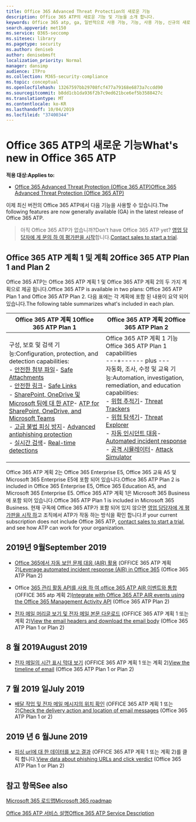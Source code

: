 ```yaml
---
title: Office 365 Advanced Threat Protection의 새로운 기능
description: Office 365 ATP의 새로운 기능 및 기능을 소개 합니다.
keywords: Office 365 atp, ga, 일반적으로 사용 가능, 기능, 사용 가능, 신규의 새로운 기능
search.appverid: met150
ms.service: O365-seccomp
ms.sitesec: library
ms.pagetype: security
ms.author: deniseb
author: denisebmsft
localization_priority: Normal
manager: dansimp
audience: ITPro
ms.collection: M365-security-compliance
ms.topic: conceptual
ms.openlocfilehash: 13267597bb29708fcf477a79168e6873a7ccdd90
ms.sourcegitcommit: b8dd1cb1da936f2b7c9ed621bce6ef5b3588427c
ms.translationtype: MT
ms.contentlocale: ko-KR
ms.lasthandoff: 10/04/2019
ms.locfileid: "37400344"
---
```

# <a name="whats-new-in-office-365-atp"></a><span data-ttu-id="1f259-104">Office 365 ATP의 새로운 기능</span><span class="sxs-lookup"><span data-stu-id="1f259-104">What's new in Office 365 ATP</span></span>

<span data-ttu-id="1f259-105">**적용 대상:**</span><span class="sxs-lookup"><span data-stu-id="1f259-105">**Applies to:**</span></span>

- [<span data-ttu-id="1f259-106">Office 365 Advanced Threat Protection (Office 365 ATP)</span><span class="sxs-lookup"><span data-stu-id="1f259-106">Office 365 Advanced Threat Protection (Office 365 ATP)</span></span>](office-365-atp.md)

<span data-ttu-id="1f259-107">이제 최신 버전의 Office 365 ATP에서 다음 기능을 사용할 수 있습니다.</span><span class="sxs-lookup"><span data-stu-id="1f259-107">The following features are now generally available (GA) in the latest release of Office 365 ATP.</span></span> 

><span data-ttu-id="1f259-108">아직 Office 365 ATP가 없습니까?</span><span class="sxs-lookup"><span data-stu-id="1f259-108">Don't have Office 365 ATP yet?</span></span> <span data-ttu-id="1f259-109">[영업 담당자에 게 문의 하 여 평가판을 시작](https://go.microsoft.com/fwlink/p/?LinkId=518644)합니다.</span><span class="sxs-lookup"><span data-stu-id="1f259-109">[Contact sales to start a trial](https://go.microsoft.com/fwlink/p/?LinkId=518644).</span></span> 

## <a name="office-365-atp-plan-1-and-plan-2"></a><span data-ttu-id="1f259-110">Office 365 ATP 계획 1 및 계획 2</span><span class="sxs-lookup"><span data-stu-id="1f259-110">Office 365 ATP Plan 1 and Plan 2</span></span>

<span data-ttu-id="1f259-111">Office 365 ATP는 Office 365 ATP 계획 1 및 Office 365 ATP 계획 2의 두 가지 계획으로 제공 됩니다.</span><span class="sxs-lookup"><span data-stu-id="1f259-111">Office 365 ATP is available in two plans: Office 365 ATP Plan 1 and Office 365 ATP Plan 2.</span></span> <span data-ttu-id="1f259-112">다음 표에는 각 계획에 포함 된 내용이 요약 되어 있습니다.</span><span class="sxs-lookup"><span data-stu-id="1f259-112">The following table summarizes what's included in each plan.</span></span> 

|<span data-ttu-id="1f259-113">Office 365 ATP 계획 1</span><span class="sxs-lookup"><span data-stu-id="1f259-113">Office 365 ATP Plan 1</span></span>  |<span data-ttu-id="1f259-114">Office 365 ATP 계획 2</span><span class="sxs-lookup"><span data-stu-id="1f259-114">Office 365 ATP Plan 2</span></span>  |
|---------|---------|
|<span data-ttu-id="1f259-115">구성, 보호 및 검색 기능:</span><span class="sxs-lookup"><span data-stu-id="1f259-115">Configuration, protection, and detection capabilities:</span></span><br/><span data-ttu-id="1f259-116">- [안전한 첨부 파일](atp-safe-attachments.md)</span><span class="sxs-lookup"><span data-stu-id="1f259-116">- [Safe Attachments](atp-safe-attachments.md)</span></span><br/><span data-ttu-id="1f259-117">- [안전한 링크](atp-safe-links.md)</span><span class="sxs-lookup"><span data-stu-id="1f259-117">- [Safe Links](atp-safe-links.md)</span></span><br/><span data-ttu-id="1f259-118">- [SharePoint, OneDrive 및 Microsoft 팀에 대 한 ATP](atp-for-spo-odb-and-teams.md)</span><span class="sxs-lookup"><span data-stu-id="1f259-118">- [ATP for SharePoint, OneDrive, and Microsoft Teams](atp-for-spo-odb-and-teams.md)</span></span><br/><span data-ttu-id="1f259-119">- [고급 불법 피싱 방지](atp-anti-phishing.md)</span><span class="sxs-lookup"><span data-stu-id="1f259-119">- [Advanced antiphishing protection](atp-anti-phishing.md)</span></span><br/><span data-ttu-id="1f259-120">- [실시간 검색](threat-explorer.md)</span><span class="sxs-lookup"><span data-stu-id="1f259-120">- [Real-time detections](threat-explorer.md)</span></span>     |<span data-ttu-id="1f259-121">Office 365 ATP 계획 1 기능</span><span class="sxs-lookup"><span data-stu-id="1f259-121">Office 365 ATP Plan 1 capabilities</span></span><br/><span data-ttu-id="1f259-122">---+---</span><span class="sxs-lookup"><span data-stu-id="1f259-122">--- plus ---</span></span><br/><span data-ttu-id="1f259-123">자동화, 조사, 수정 및 교육 기능:</span><span class="sxs-lookup"><span data-stu-id="1f259-123">Automation, investigation, remediation, and education capabilities:</span></span><br/><span data-ttu-id="1f259-124">- [위협 추적기](threat-trackers.md)</span><span class="sxs-lookup"><span data-stu-id="1f259-124">- [Threat Trackers](threat-trackers.md)</span></span><br/><span data-ttu-id="1f259-125">- [위협 탐색기](threat-explorer.md)</span><span class="sxs-lookup"><span data-stu-id="1f259-125">- [Threat Explorer](threat-explorer.md)</span></span><br/><span data-ttu-id="1f259-126">- [자동 인시던트 대응](automated-investigation-response-office.md)</span><span class="sxs-lookup"><span data-stu-id="1f259-126">- [Automated incident response](automated-investigation-response-office.md)</span></span><br/><span data-ttu-id="1f259-127">- [공격 시뮬레이터](attack-simulator.md)</span><span class="sxs-lookup"><span data-stu-id="1f259-127">- [Attack Simulator](attack-simulator.md)</span></span>         |

<span data-ttu-id="1f259-128">Office 365 ATP 계획 2는 Office 365 Enterprise E5, Office 365 교육 A5 및 Microsoft 365 Enterprise E5에 포함 되어 있습니다.</span><span class="sxs-lookup"><span data-stu-id="1f259-128">Office 365 ATP Plan 2 is included in Office 365 Enterprise E5, Office 365 Education A5, and Microsoft 365 Enterprise E5.</span></span> <span data-ttu-id="1f259-129">Office 365 ATP 계획 1은 Microsoft 365 Business에 포함 되어 있습니다.</span><span class="sxs-lookup"><span data-stu-id="1f259-129">Office 365 ATP Plan 1 is included in Microsoft 365 Business.</span></span> <span data-ttu-id="1f259-130">현재 구독에 Office 365 ATP가 포함 되어 있지 않으면 [영업 담당자에 게 평가판을 시작 하](https://go.microsoft.com/fwlink/p/?LinkId=518644)고 조직에서 ATP가 작동 하는 방식을 확인 합니다.</span><span class="sxs-lookup"><span data-stu-id="1f259-130">If your current subscription does not include Office 365 ATP, [contact sales to start a trial](https://go.microsoft.com/fwlink/p/?LinkId=518644), and see how ATP can work for your organization.</span></span> 

## <a name="september-2019"></a><span data-ttu-id="1f259-131">2019년 9월</span><span class="sxs-lookup"><span data-stu-id="1f259-131">September 2019</span></span>

- <span data-ttu-id="1f259-132">[Office 365에서 자동 보안 문제 대응 (AIR) 활용](automated-investigation-response-office.md) (OFFICE 365 ATP 계획 2)</span><span class="sxs-lookup"><span data-stu-id="1f259-132">[Leverage automated incident response (AIR) in Office 365](automated-investigation-response-office.md) (Office 365 ATP Plan 2)</span></span>

- <span data-ttu-id="1f259-133">Office [365 관리 활동 API를 사용 하 여 office 365 ATP AIR 이벤트와 통합](https://docs.microsoft.com/office/office-365-management-api/office-365-management-activity-api-schema#office-365-advanced-threat-protection-and-threat-investigation-and-response-schema) (OFFICE 365 atp 계획 2)</span><span class="sxs-lookup"><span data-stu-id="1f259-133">[Integrate with Office 365 ATP AIR events using the Office 365 Management Activity API](https://docs.microsoft.com/office/office-365-management-api/office-365-management-activity-api-schema#office-365-advanced-threat-protection-and-threat-investigation-and-response-schema) (Office 365 ATP Plan 2)</span></span>

- <span data-ttu-id="1f259-134">[전자 메일 머리글 보기 및 전자 메일 본문 다운로드](investigate-malicious-email-that-was-delivered.md#view-the-email-headers-and-download-the-email-body) (OFFICE 365 ATP 계획 1 또는 계획 2)</span><span class="sxs-lookup"><span data-stu-id="1f259-134">[View the email headers and download the email body](investigate-malicious-email-that-was-delivered.md#view-the-email-headers-and-download-the-email-body) (Office 365 ATP Plan 1 or Plan 2)</span></span>

## <a name="august-2019"></a><span data-ttu-id="1f259-135">8 월 2019</span><span class="sxs-lookup"><span data-stu-id="1f259-135">August 2019</span></span>

- <span data-ttu-id="1f259-136">[전자 메일의 시간 표시 막대 보기](investigate-malicious-email-that-was-delivered.md#view-the-timeline-of-your-email) (OFFICE 365 ATP 계획 1 또는 계획 2)</span><span class="sxs-lookup"><span data-stu-id="1f259-136">[View the timeline of email](investigate-malicious-email-that-was-delivered.md#view-the-timeline-of-your-email) (Office 365 ATP Plan 1 or Plan 2)</span></span>

## <a name="july-2019"></a><span data-ttu-id="1f259-137">7 월 2019 일</span><span class="sxs-lookup"><span data-stu-id="1f259-137">July 2019</span></span>

- <span data-ttu-id="1f259-138">[배달 작업 및 전자 메일 메시지의 위치 확인](investigate-malicious-email-that-was-delivered.md#check-the-delivery-action-and-location) (OFFICE 365 ATP 계획 1 또는 2)</span><span class="sxs-lookup"><span data-stu-id="1f259-138">[Check the delivery action and location of email messages](investigate-malicious-email-that-was-delivered.md#check-the-delivery-action-and-location) (Office 365 ATP Plan 1 or 2)</span></span>

 ## <a name="june-2019"></a><span data-ttu-id="1f259-139">2019 년 6 월</span><span class="sxs-lookup"><span data-stu-id="1f259-139">June 2019</span></span>

- <span data-ttu-id="1f259-140">[피싱 url에 대 한 데이터를 보고 결과](threat-explorer.md#view-data-about-phishing-urls-and-click-verdict) (OFFICE 365 ATP 계획 1 또는 계획 2)를 클릭 합니다.</span><span class="sxs-lookup"><span data-stu-id="1f259-140">[View data about phishing URLs and click verdict](threat-explorer.md#view-data-about-phishing-urls-and-click-verdict) (Office 365 ATP Plan 1 or Plan 2)</span></span>


## <a name="see-also"></a><span data-ttu-id="1f259-141">참고 항목</span><span class="sxs-lookup"><span data-stu-id="1f259-141">See also</span></span>

[<span data-ttu-id="1f259-142">Microsoft 365 로드맵</span><span class="sxs-lookup"><span data-stu-id="1f259-142">Microsoft 365 roadmap</span></span>](https://www.microsoft.com/microsoft-365/roadmap)

[<span data-ttu-id="1f259-143">Office 365 ATP 서비스 설명</span><span class="sxs-lookup"><span data-stu-id="1f259-143">Office 365 ATP Service Description</span></span>](https://docs.microsoft.com/office365/servicedescriptions/office-365-advanced-threat-protection-service-description)